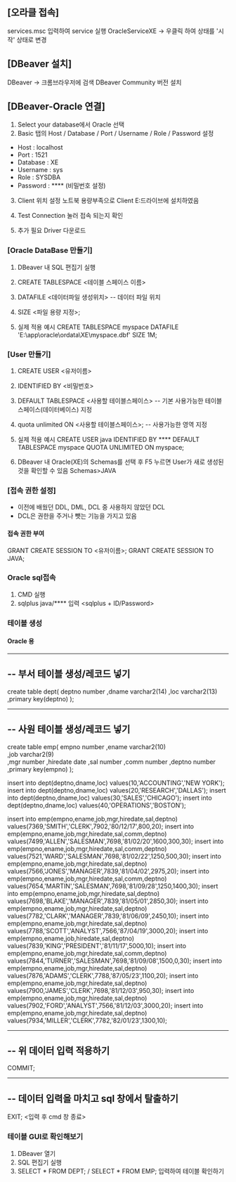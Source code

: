 ## [오라클 접속]
services.msc 입력하여 service 실행
OracleServiceXE → 우클릭 하여 상태를 '시작' 상태로 변경

## [DBeaver 설치]
DBeaver → 크롬브라우저에 검색
DBeaver Community 버전 설치

## [DBeaver-Oracle 연결]
1) Select your database에서 Oracle 선택
2) Basic 탭의 Host / Database / Port / Username / Role / Password 설정
- Host : localhost
- Port : 1521
- Database : XE
- Username : sys
- Role : SYSDBA
- Password : **** (비밀번호 설정)
3) Client 위치 설정
노트북 용량부족으로 Client E:드라이브에 설치하였음

4) Test Connection 눌러 접속 되는지 확인
5) 추가 필요 Driver 다운로드

### [Oracle DataBase 만들기]
1. DBeaver 내 SQL 편집기 실행

2. CREATE TABLESPACE <테이블 스페이스 이름>
3. DATAFILE <데이터파일 생성위치> -- 데이터 파일 위치
4. SIZE <파일 용량 지정>;

5. 실제 적용 예시
CREATE TABLESPACE myspace 
DATAFILE 'E:\app\oracle\ordata\XE\myspace.dbf'
SIZE 1M;


### [User 만들기]
1. CREATE USER <유저이름>
2. IDENTIFIED BY <비밀번호>
3. DEFAULT TABLESPACE <사용할 테이블스페이스> -- 기본 사용가능한 테이블 스페이스(데이터베이스) 지정
4. quota unlimited ON <사용할 테이블스페이스>; -- 사용가능한 영역 지정

5. 실제 적용 예시
CREATE USER java
IDENTIFIED BY ****
DEFAULT TABLESPACE myspace
QUOTA UNLIMITED ON myspace;

6. DBeaver 내 Oracle(XE)의 Schemas를 선택 후 F5 누르면 User가 새로 생성된 것을 확인할 수 있음
Schemas>JAVA

### [접속 권한 설정]
- 이전에 배웠던 DDL, DML, DCL 중 사용하지 않았던 DCL
- DCL은 권한을 주거나 뺏는 기능을 가지고 있음

#### 접속 권한 부여
GRANT CREATE SESSION TO <유저이름>;
GRANT CREATE SESSION TO JAVA;

### Oracle sql접속
1. CMD 실행
2. sqlplus java/**** 입력 <sqlplus + ID/Password> <!-- mysql이었다면 mysql -u root -p 입력 후 패스워드 입력창이 나오면 **** 입력 -->

### 테이블 생성

#### Oracle 용 
--------------------------------------------------------------
-- 부서 테이블 생성/레코드 넣기
--------------------------------------------------------------

create table dept(
deptno number 
,dname varchar2(14)
,loc varchar2(13)
,primary key(deptno)
);
 
 
--------------------------------------------------------------
-- 사원 테이블 생성/레코드 넣기
--------------------------------------------------------------
 
create table emp(
empno number 
,ename varchar2(10)     
,job varchar2(9)         
,mgr number
,hiredate date
,sal number
,comm number
,deptno number
,primary key(empno)
);
 
insert into dept(deptno,dname,loc) values(10,'ACCOUNTING','NEW YORK');
insert into dept(deptno,dname,loc) values(20,'RESEARCH','DALLAS');
insert into dept(deptno,dname,loc) values(30,'SALES','CHICAGO');
insert into dept(deptno,dname,loc) values(40,'OPERATIONS','BOSTON');
 
insert into emp(empno,ename,job,mgr,hiredate,sal,deptno) values(7369,'SMITH','CLERK',7902,'80/12/17',800,20);
insert into emp(empno,ename,job,mgr,hiredate,sal,comm,deptno) values(7499,'ALLEN','SALESMAN',7698,'81/02/20',1600,300,30);
insert into emp(empno,ename,job,mgr,hiredate,sal,comm,deptno) values(7521,'WARD','SALESMAN',7698,'81/02/22',1250,500,30);
insert into emp(empno,ename,job,mgr,hiredate,sal,deptno) values(7566,'JONES','MANAGER',7839,'81/04/02',2975,20);
insert into emp(empno,ename,job,mgr,hiredate,sal,comm,deptno) values(7654,'MARTIN','SALESMAN',7698,'81/09/28',1250,1400,30);
insert into emp(empno,ename,job,mgr,hiredate,sal,deptno) values(7698,'BLAKE','MANAGER',7839,'81/05/01',2850,30);
insert into emp(empno,ename,job,mgr,hiredate,sal,deptno) values(7782,'CLARK','MANAGER',7839,'81/06/09',2450,10);
insert into emp(empno,ename,job,mgr,hiredate,sal,deptno) values(7788,'SCOTT','ANALYST',7566,'87/04/19',3000,20);
insert into emp(empno,ename,job,hiredate,sal,deptno) values(7839,'KING','PRESIDENT','81/11/17',5000,10);
insert into emp(empno,ename,job,mgr,hiredate,sal,comm,deptno) values(7844,'TURNER','SALESMAN',7698,'81/09/08',1500,0,30);
insert into emp(empno,ename,job,mgr,hiredate,sal,deptno) values(7876,'ADAMS','CLERK',7788,'87/05/23',1100,20);
insert into emp(empno,ename,job,mgr,hiredate,sal,deptno) values(7900,'JAMES','CLERK',7698,'81/12/03',950,30);
insert into emp(empno,ename,job,mgr,hiredate,sal,deptno) values(7902,'FORD','ANALYST',7566,'81/12/03',3000,20);
insert into emp(empno,ename,job,mgr,hiredate,sal,deptno) values(7934,'MILLER','CLERK',7782,'82/01/23',1300,10); 

--------------------------------------------------------------
-- 위 데이터 입력 적용하기
--------------------------------------------------------------
COMMIT; 

--------------------------------------------------------------
-- 데이터 입력을 마치고 sql 창에서 탈출하기
--------------------------------------------------------------
EXIT; <입력 후 cmd 창 종료>

### 테이블 GUI로 확인해보기
1. DBeaver 열기
2. SQL 편집기 실행
3. SELECT * FROM DEPT; / SELECT * FROM EMP; 입력하여 테이블 확인하기

